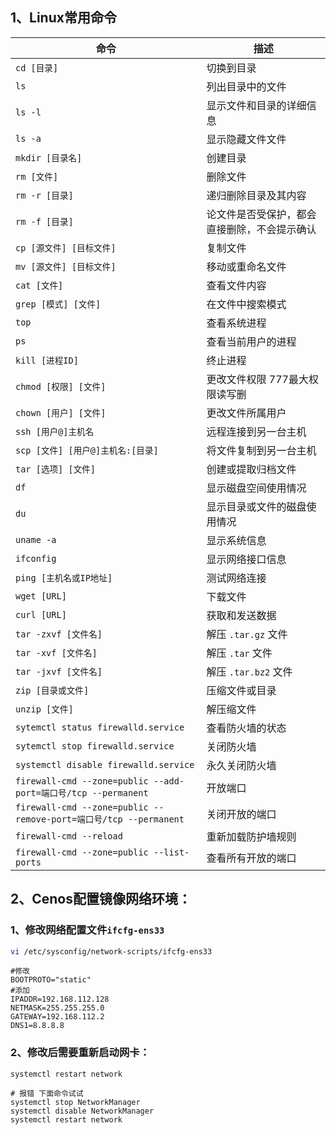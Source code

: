 ## 1、Linux常用命令

| 命令                                                         | 描述                                         |
| ------------------------------------------------------------ | -------------------------------------------- |
| `cd [目录]`                                                  | 切换到目录                                   |
| `ls`                                                         | 列出目录中的文件                             |
| `ls -l`                                                      | 显示文件和目录的详细信息                     |
| `ls -a`                                                      | 显示隐藏文件文件                             |
| `mkdir [目录名]`                                             | 创建目录                                     |
| `rm [文件]`                                                  | 删除文件                                     |
| `rm -r [目录]`                                               | 递归删除目录及其内容                         |
| `rm -f [目录]`                                               | 论文件是否受保护，都会直接删除，不会提示确认 |
| `cp [源文件] [目标文件]`                                     | 复制文件                                     |
| `mv [源文件] [目标文件]`                                     | 移动或重命名文件                             |
| `cat [文件]`                                                 | 查看文件内容                                 |
| `grep [模式] [文件]`                                         | 在文件中搜索模式                             |
| `top`                                                        | 查看系统进程                                 |
| `ps`                                                         | 查看当前用户的进程                           |
| `kill [进程ID]`                                              | 终止进程                                     |
| `chmod [权限] [文件]`                                        | 更改文件权限   777最大权限读写删             |
| `chown [用户] [文件]`                                        | 更改文件所属用户                             |
| `ssh [用户@]主机名`                                          | 远程连接到另一台主机                         |
| `scp [文件] [用户@]主机名:[目录]`                            | 将文件复制到另一台主机                       |
| `tar [选项] [文件]`                                          | 创建或提取归档文件                           |
| `df`                                                         | 显示磁盘空间使用情况                         |
| `du`                                                         | 显示目录或文件的磁盘使用情况                 |
| `uname -a`                                                   | 显示系统信息                                 |
| `ifconfig`                                                   | 显示网络接口信息                             |
| `ping [主机名或IP地址]`                                      | 测试网络连接                                 |
| `wget [URL]`                                                 | 下载文件                                     |
| `curl [URL]`                                                 | 获取和发送数据                               |
| `tar -zxvf [文件名]`                                         | 解压 `.tar.gz` 文件                          |
| `tar -xvf [文件名]`                                          | 解压 `.tar` 文件                             |
| `tar -jxvf [文件名]`                                         | 解压 `.tar.bz2` 文件                         |
| `zip [目录或文件]`                                           | 压缩文件或目录                               |
| `unzip [文件]`                                               | 解压缩文件                                   |
| `sytemctl status firewalld.service `                         | 查看防火墙的状态                             |
| `sytemctl stop firewalld.service`                            | 关闭防火墙                                   |
| `systemctl disable firewalld.service`                        | 永久关闭防火墙                               |
| `firewall-cmd --zone=public --add-port=端口号/tcp --permanent` | 开放端口                                     |
| `firewall-cmd --zone=public --remove-port=端口号/tcp --permanent` | 关闭开放的端口                               |
| `firewall-cmd --reload`                                      | 重新加载防护墙规则                           |
| `firewall-cmd --zone=public --list-ports`                    | 查看所有开放的端口                           |

## 2、Cenos配置镜像网络环境：

### 1、修改网络配置文件`ifcfg-ens33`

```sh
vi /etc/sysconfig/network-scripts/ifcfg-ens33
```

```
#修改
BOOTPROTO="static"
#添加
IPADDR=192.168.112.128
NETMASK=255.255.255.0
GATEWAY=192.168.112.2
DNS1=8.8.8.8
```

### 2、修改后需要重新启动网卡：

```
systemctl restart network

# 报错 下面命令试试
systemctl stop NetworkManager
systemctl disable NetworkManager
systemctl restart network
```